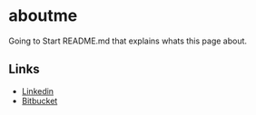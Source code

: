 # aboutme
Going to Start README.md that explains whats this page about.

## Links

- [Linkedin](https://www.linkedin.com/in/rohith-bharadwaj-39b21a7a/ "Working With Markdown Webpage")
- [Bitbucket](https://bitbucket.org/Rohithbharadwaj/ "Working With Markdown Source")
